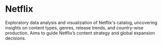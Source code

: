 # Netflix
Exploratory data analysis and visualization of Netflix's catalog, uncovering insights on content types, genres, release trends, and country-wise production. Aims to guide Netflix’s content strategy and global expansion decisions.
